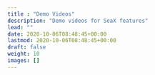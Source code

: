 ```yaml
---
title : "Demo Videos"
description: "Demo videos for SeaX features"
lead: ""
date: 2020-10-06T08:48:45+00:00
lastmod: 2020-10-06T08:48:45+00:00
draft: false
weight: 10
images: []
---
```

